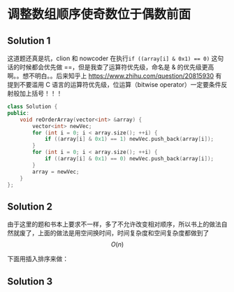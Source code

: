 # 调整数组顺序使奇数位于偶数前面

## Solution 1

这道题还真是坑，clion 和 nowcoder 在执行`if ((array[i] & 0x1) == 0)` 这句话的时候都会优先做 ==，但是我查了运算符优先级，命名是 & 的优先级更高啊。。想不明白。。后来知乎上 https://www.zhihu.com/question/20815930 有提到不要滥用 C 语言的运算符优先级，位运算（bitwise operator）一定要条件反射般加上括号！！！

```cpp
class Solution {
public:
    void reOrderArray(vector<int> &array) {
        vector<int> newVec;
        for (int i = 0; i < array.size(); ++i) {
            if ((array[i] & 0x1) == 1) newVec.push_back(array[i]);
        }
        for (int i = 0; i < array.size(); ++i) {
            if ((array[i] & 0x1) == 0) newVec.push_back(array[i]);
        }
        array = newVec;
    }
};
```

## Solution 2

由于这里的题和书本上要求不一样，多了不允许改变相对顺序，所以书上的做法自然就废了，上面的做法是用空间换时间，时间复杂度和空间复杂度都做到了 $$O(n)$$

下面用插入排序来做：



## Solution 3

